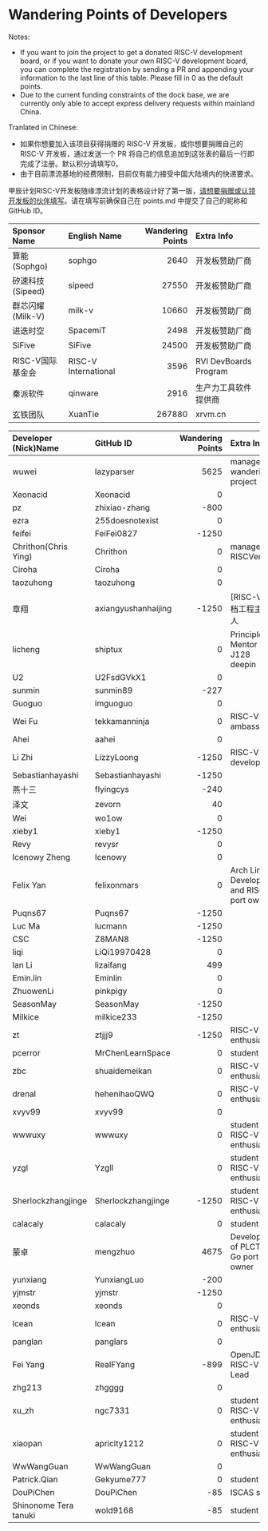 # Wandering Points of Developers

Notes:
- If you want to join the project to get a donated RISC-V development board, or if you want to donate your own RISC-V development board, you can complete the registration by sending a PR and appending your information to the last line of this table. Please fill in 0 as the default points.
- Due to the current funding constraints of the dock base, we are currently only able to accept express delivery requests within mainland China.


Tranlated in Chinese:
- 如果你想要加入该项目获得捐赠的 RISC-V 开发板，或你想要捐赠自己的 RISC-V 开发板，通过发送一个 PR 将自己的信息追加到这张表的最后一行即完成了注册。默认积分请填写0。
- 由于目前漂流基地的经费限制，目前仅有能力接受中国大陆境内的快递要求。

甲辰计划RISC-V开发板随缘漂流计划的表格设计好了第一版，[请想要捐赠或认领开发板的伙伴填写](https://www.wenjuan.com/s/UZBZJvWx2p/)。请在填写前确保自己在 points.md 中提交了自己的昵称和 GitHub ID。

| Sponsor Name | English Name            | Wandering Points | Extra Info |
| :-------------------- | :------------------- | ---------------: | :--------- |
| 算能 (Sophgo) | sophgo | 2640 | 开发板赞助厂商 |
| 矽速科技 (Sipeed) | sipeed | 27550 | 开发板赞助厂商 |
| 群芯闪耀 (Milk-V) | milk-v | 10660 | 开发板赞助厂商 |
| 进迭时空 | SpacemiT | 2498 | 开发板赞助厂商 |
| SiFive | SiFive | 24500 | 开发板赞助厂商 |
| RISC-V国际基金会 | RISC-V International | 3596 | RVI DevBoards Program |
| 秦派软件 | qinware | 2916 | 生产力工具软件提供商 |
| 玄铁团队 | XuanTie | 267880 | xrvm.cn |

| Developer (Nick)Name | GitHub ID            | Wandering Points | Extra Info |
| :-------------------- | :------------------- | ---------------: | :--------- |
| wuwei | lazyparser | 5625 | manager of wandering project |
| Xeonacid | Xeonacid | 0 | |
| pz | zhixiao-zhang | -800 |  |
| ezra | 255doesnotexist | 0 |  |
| feifei | FeiFei0827 | -1250 |  |
| Chrithon(Chris Ying) | Chrithon | 0 | manager of RISCVerse |
| Ciroha | Ciroha | 0 | |
| taozuhong | taozuhong | 0 | |
| 章翔 | axiangyushanhaijing | -1250 | [RISC-V]文档工程主理人 |
| licheng | shiptux | 0 | Principle Mentor of J128 deepin |
| U2 | U2FsdGVkX1 | 0 | |
| sunmin | sunmin89 | -227 | |
| Guoguo | imguoguo | 0 | |
| Wei Fu | tekkamanninja | 0 | RISC-V ambassador |
| Ahei | aahei | 0 |  |
| Li Zhi | LizzyLoong | -1250 | RISC-V developer |
| Sebastianhayashi | Sebastianhayashi | -1250 | |
| 燕十三 | flyingcys | -240 | |
| 泽文| zevorn | 40 | |
| Wei| wo1ow | 0 | |
| xieby1 | xieby1 | -1250 | |
| Revy | revysr | 0 | |
| Icenowy Zheng | Icenowy | 0 | |
| Felix Yan | felixonmars | 0 | Arch Linux Developer and RISC-V port owner |
| Puqns67 | Puqns67 | -1250 | |
| Luc Ma | lucmann | -1250 | |
| CSC | Z8MAN8 | -1250 |  |
| liqi | LiQi19970428 | 0 |  |
| Ian Li | lizaifang | 499 |  |
| Emin.lin | Eminlin | 0 |  |
| ZhuowenLi | pinkpigy | 0 | |
| SeasonMay | SeasonMay | -1250 | |
| Milkice | milkice233 | -1250 | |
| zt | ztjjj9 | -1250 | RISC-V enthusiast |
| pcerror | MrChenLearnSpace | 0 | student |
| zbc | shuaidemeikan | 0 | RISC-V enthusiast |
| drenal | hehenihaoQWQ | 0 | RISC-V enthusiast |
| xvyv99 | xvyv99 | 0 | |
| wwwuxy | wwwuxy | 0 | student & RISC-V enthusiast |
| yzgl | Yzgll | 0 | student & RISC-V enthusiast |
| Sherlockzhangjinge | Sherlockzhangjinge | -1250 | student & RISC-V enthusiast |
| calacaly | calacaly | 0 | student |
| 蒙卓 | mengzhuo | 4675 | Developer of PLCT and Go port owner |
| yunxiang | YunxiangLuo | -200 | |
| yjmstr | yjmstr | -1250 | |
| xeonds | xeonds | 0 | |
| lcean | lcean | 0 | RISC-V enthusiast |
| panglan | panglars | 0 | |
| Fei Yang | RealFYang | -899 | OpenJDK RISC-V Port Lead |
| zhg213 | zhgggg | 0 | |
| xu_zh | ngc7331 | 0 | student & RISC-V enthusiast |
| xiaopan | apricity1212 | 0 | student & RISC-V enthusiast |
| WwWangGuan | WwWangGuan | 0 |  |
| Patrick.Qian | Gekyume777 | 0 | student
| DouPiChen | DouPiChen | -85 | ISCAS staff |
| Shinonome Tera tanuki | wold9168 | -85 | student |
